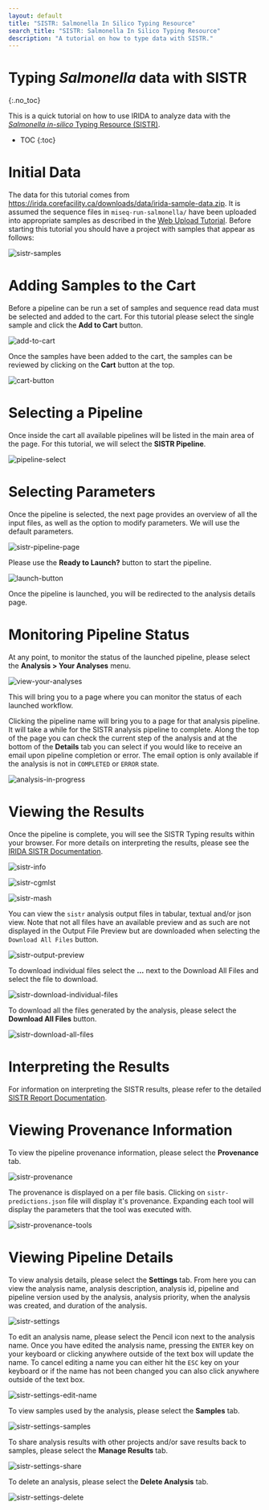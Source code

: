 ```yaml
---
layout: default
title: "SISTR: Salmonella In Silico Typing Resource"
search_title: "SISTR: Salmonella In Silico Typing Resource"
description: "A tutorial on how to type data with SISTR."
---
```


Typing *Salmonella* data with SISTR
===================================
{:.no_toc}

This is a quick tutorial on how to use IRIDA to analyze data with the [*Salmonella in-silico* Typing Resource (SISTR)][sistr-web].

* TOC
{:toc}

Initial Data
============

The data for this tutorial comes from <https://irida.corefacility.ca/downloads/data/irida-sample-data.zip>. It is assumed the sequence files in `miseq-run-salmonella/` have been uploaded into appropriate samples as described in the [Web Upload Tutorial][]. Before starting this tutorial you should have a project with samples that appear as follows:

![sistr-samples]

Adding Samples to the Cart
==========================

Before a pipeline can be run a set of samples and sequence read data must be selected and added to the cart. For this tutorial please select the single sample and click the **Add to Cart** button.

![add-to-cart]

Once the samples have been added to the cart, the samples can be reviewed by clicking on the **Cart** button at the top.

![cart-button]

Selecting a Pipeline
====================

Once inside the cart all available pipelines will be listed in the main area of the page. For this tutorial, we will select the **SISTR Pipeline**.

![pipeline-select]

Selecting Parameters
====================

Once the pipeline is selected, the next page provides an overview of all the input files, as well as the option to modify parameters. We will use the default parameters.

![sistr-pipeline-page]

Please use the **Ready to Launch?** button to start the pipeline.

![launch-button]

Once the pipeline is launched, you will be redirected to the analysis details page.

Monitoring Pipeline Status
==========================

At any point, to monitor the status of the launched pipeline, please select the **Analysis > Your Analyses** menu.

![view-your-analyses]

This will bring you to a page where you can monitor the status of each launched workflow.

Clicking the pipeline name will bring you to a page for that analysis pipeline. It will take a while for the SISTR analysis pipeline to complete. Along the top of the page you can check the current step of the analysis and at the bottom of the **Details** tab you can select if you would like to receive an email upon pipeline completion or error. The email option is only available if the analysis is not in `COMPLETED` or `ERROR` state.

![analysis-in-progress]

Viewing the Results
===================

Once the pipeline is complete, you will see the SISTR Typing results within your browser. For more details on interpreting the results, please see the [IRIDA SISTR Documentation][].

![sistr-info]

![sistr-cgmlst]

![sistr-mash]

You can view the `sistr` analysis output files in tabular, textual and/or json view. Note that not all files have an available preview and as such are not displayed in the Output File Preview but are downloaded when selecting the `Download All Files` button.

![sistr-output-preview]

To download individual files select the **...** next to the Download All Files and select the file to download.

![sistr-download-individual-files][]

To download all the files generated by the analysis, please select the **Download All Files** button.

![sistr-download-all-files][]


Interpreting the Results
========================

For information on interpreting the SISTR results, please refer to the detailed [SISTR Report Documentation][].

Viewing Provenance Information
==============================

To view the pipeline provenance information, please select the **Provenance** tab.

![sistr-provenance]

The provenance is displayed on a per file basis. Clicking on `sistr-predictions.json` file will display it's provenance. Expanding each tool will display the parameters that the tool was executed with.

![sistr-provenance-tools]


Viewing Pipeline Details
========================

To view analysis details, please select the **Settings** tab. From here you can view the analysis name, analysis description, analysis id, pipeline and pipeline version used by the analysis, analysis priority, when the analysis was created, and duration of the analysis.

![sistr-settings]

To edit an analysis name, please select the Pencil icon next to the analysis name. Once you have edited the analysis name, pressing the `ENTER` key on your keyboard or clicking anywhere outside of the text box will update the name. To cancel editing a name you can either hit the `ESC` key on your keyboard or if the name has not been changed you can also click anywhere outside of the text box.

![sistr-settings-edit-name]

To view samples used by the analysis, please select the **Samples** tab.

![sistr-settings-samples]

To share analysis results with other projects and/or save results back to samples, please select the **Manage Results** tab.

![sistr-settings-share]

To delete an analysis, please select the **Delete Analysis** tab.

![sistr-settings-delete]


[add-to-cart]: images/add-to-cart.png
[analysis-in-progress]: images/analysis-in-progress.png
[cart-button]: images/cart-button.png
[IRIDA SISTR Documentation]: ../../user/sistr/
[launch-button]: ../../../images/tutorials/common/pipelines/ready-to-launch-button.png
[monitor-analyses]: images/monitor-analyses.png
[pipeline-launched]: images/pipeline-launched.png
[pipeline-select]: images/pipeline-select.png
[sistr-info]: images/sistr-info.png
[sistr-cgmlst]: images/sistr-cgmlst.png
[sistr-download-all-files]: images/sistr-download-all-files.png
[sistr-download-individual-files]: images/sistr-download-individual-files.png
[sistr-mash]: images/sistr-mash.png
[sistr-output-preview]: images/sistr-output-preview.png
[sistr-pipeline-page]: images/sistr-pipeline-page.png
[sistr-provenance]: images/sistr-provenance.png
[sistr-provenance-tools]: images/sistr-provenance-tools.png
[sistr-samples]: images/sistr-samples.png
[sistr-serovar-predictions]: images/sistr-serovar-predictions.png
[sistr-settings]: images/sistr-settings.png
[sistr-settings-delete]: images/sistr-settings-delete.png
[sistr-settings-edit-name]: images/sistr-settings-edit-name.png
[sistr-settings-samples]: images/sistr-settings-samples.png
[sistr-settings-share]: images/sistr-settings-share.png
[sistr-web]: https://lfz.corefacility.ca/sistr-app/
[SISTR Report Documentation]: ../../user/sistr/#report
[view-your-analyses]: images/view-your-analyses.png
[Web Upload Tutorial]: ../web-upload/